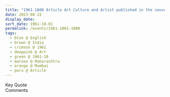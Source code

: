 ```yaml
---
title: "1961-1000 Article Art Culture and Artist published in the souvenir Dignity of Art brought out to commemorate the Inauguration of the Youth Society For Films by the Union Home Minister Lal Bahadur Shastri on 1961-1008, the function presided over by the Chief Minister of Maharashtra Y. B. Chevam, Mumbai, Maharashtra, India"
date: 2023-08-22
display_date: 
sort_date: 1961-10-01
permalink: /events/1961-1001-1000
tags:
  - blue @ English
  - brown @ India
  - crimson @ 1961
  - deeppink @ Art
  - green @ 1961-10
  - maroon @ Maharashtra
  - orange @ Mumbai
  - peru @ Article
---
```


<wave-list>
  <list-title color="green" width="75">Key Quote</list-title>
  <list-item color="BlanchedAlmond"  width="200"></list-item>
  <list-item color="Lavender"></list-item>
  <list-item color="BlanchedAlmond"></list-item>
</wave-list>

<br>

<wave-list>
  <list-title color="green" width="75">Comments</list-title>
  <list-item color="BlanchedAlmond"  width="200"></list-item>
  <list-item color="Lavender"></list-item>
  <list-item color="BlanchedAlmond"></list-item>
</wave-list>